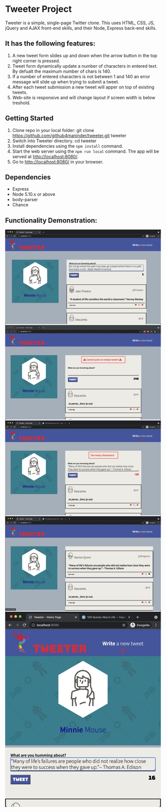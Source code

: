 # Tweeter Project

Tweeter is a simple, single-page Twitter clone. This uses HTML, CSS, JS, jQuery and AJAX front-end skills, and their Node, Express back-end skills.

## It has the following features:

1. A new tweet form slides up and down when the arrow button in the top right corner is pressed.
2. Tweet form dynamically update a number of characters in entered text. By defualt the maximum number of chars is 140.
3. If a number of entered characters is not between 1 and 140 an error message will slide up when trying to submit a tweet.
4. After each tweet submission a new tweet will apper on top of existing tweets.
5. Web-site is responsive and will change layout if screen width is below treshold.


## Getting Started

1. Clone repo in your local folder: git clone https://github.com/github4maninder/tweeter.git tweeter
2. Switch into Tweeter directory. cd tweeter
3. Install dependencies using the `npm install` command.
3. Start the web server using the `npm run local` command. The app will be served at <http://localhost:8080/>.
4. Go to <http://localhost:8080/> in your browser.

## Dependencies

- Express
- Node 5.10.x or above
- body-parser
- Chance

## Functionality Demonstration:

!["New Tweet"](public/docs/mainView.JPG)
!["Error 1(Tweet is too Short)"](public/docs/tooShort.JPG)
!["Error 2 (Tweet is too Long)"](public/docs/tooLong.JPG)
!["Hover over"](public/docs/hoverView.JPG)
!["Screen resize on mobile"](public/docs/phoneView.JPG)